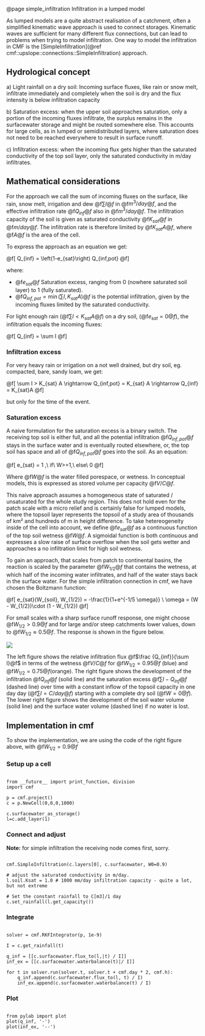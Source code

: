 @page simple_infiltration Infiltration in a lumped model

As lumped models are a quite abstract realisation of a catchment, often
a simplified kinematic wave approach is used to connect storages.
Kinematic waves are sufficient for many different flux connections, but
can lead to problems when trying to model infiltration. One way to model
the infiltration in CMF is the [SimpleInfiltration](@ref cmf::upslope::connections::SimpleInfiltration)
approach.

## Hydrological concept

a) Light rainfall on a dry soil: Incoming surface fluxes, like rain or
snow melt, infiltrate immediately and completely when the soil is dry
and the flux intensity is below infiltration capacity

b) Saturation excess: when the upper soil approaches saturation, only a
portion of the incoming fluxes infiltrate, the surplus remains in the
surfacewater storage and might be routed somewhere else. This accounts
for large cells, as in lumped or semidistributed layers, where
saturation does not need to be reached everywhere to result in surface
runoff.

c) Infiltration excess: when the incoming flux gets higher than the
saturated conductivity of the top soil layer, only the saturated
conductivity in m/day infiltrates.

## Mathematical considerations

For the approach we call the sum of incoming fluxes on the surface, like
rain, snow melt, irrigation and dew @f$\sum I@f$ in @f$m^3/day@f$,
and the effective infiltration rate @f$Q_{inf}@f$ also in
@f$m^3/day@f$. The infiltration capacity of the soil is given as
saturated conductivity @f$K_{sat}@f$ in @f$m/day@f$. The
infiltration rate is therefore limited by @f$K_{sat} A@f$, where
@f$A@f$ is the area of the cell.

To express the approach as an equation we get:


@f[
Q_{inf} = \left(1-e_{sat}\right)  Q_{inf,pot}
@f]

where:

- @f$e_{sat}@f$ Saturation excess, ranging from 0 (nowhere saturated
  soil layer) to 1 (fully saturated). 
- @f$Q_{inf,pot}= \min(\sum I, K_{sat} A)@f$ is the potential infiltration, 
  given by the incoming fluxes limited by the saturated conductivity.

For light enough rain (@f$\sum I < K_{sat} A@f$) on a dry soil,
(@f$e_{sat}=0@f$), the infiltration equals the incoming fluxes:


@f[
Q_{inf} = \sum I
@f]

### Infiltration excess

For very heavy rain or irrigation on a not well drained, but dry soil,
eg. compacted, bare, sandy loam, we get:


@f[
\sum I > K_{sat} A \rightarrow Q_{inf,pot} = K_{sat} A \rightarrow Q_{inf} = K_{sat}A
@f]

but only for the time of the event.

### Saturation excess

A naive formulation for the saturation excess is a binary switch. The
receiving top soil is either full, and all the potential infiltration
@f$Q_{inf,pot}@f$ stays in the surface water and is eventually routed
elsewhere, or, the top soil has space and all of @f$Q_{inf,pot}@f$
goes into the soil. As an equation:


@f[
e_{sat} = 1 ,\ if\ W>=1,\ else\ 0
@f]

Where @f$W@f$ is the water filled porespace, or wetness. In conceptual
models, this is expressed as stored volume per capacity @f$V/C@f$.

This naive approach assumes a homogeneous state of saturated /
unsaturated for the whole study region. This does not hold even for the
patch scale with a micro relief and is certainly false for lumped
models, where the topsoil layer represents the topsoil of a study area
of thousands of km² and hundreds of m in height difference. To take
hetereogeneity inside of the cell into account, we define
@f$e_{sat}@f$ as a continuous function of the top soil wetness
@f$W@f$. A sigmoidal function is both continuous and expresses a slow
raise of surface overflow when the soil gets wetter and approaches a no
infiltration limit for high soil wetness.

To gain an approach, that scales from patch to continental basins, the
reaction is scaled by the parameter @f$W_{1/2}@f$ that contains the
wetness, at which half of the incoming water infiltrates, and half of
the water stays back in the surface water. For the simple infiltration
connection in cmf, we have chosen the Boltzmann function:


@f[
e_{sat}(W_{soil}, W_{1/2}) = -\frac{1}{1+e^{-1/5 \omega}} \\ \omega = (W - W_{1/2})\cdot (1 - W_{1/2})
@f]

For small scales with a sharp surface runoff response, one might choose
@f$W_{1/2} > 0.9@f$ and for large and/or steep catchments lower
values, down to @f$W_{1/2}\approx 0.5@f$. The response is shown in the
figure below.

![](CmfTutSimpleInfiltration.png)

The left figure shows the relative infiltration flux @f$\frac
{Q_{inf}}{\sum I}@f$ in terms of the wetness @f$V/C@f$ for
@f$W_{1/2}=0.95@f$ (blue) and @f$W_{1/2}=0.75@f$(orange). The right
figure shows the development of the infiltration @f$Q_{inf}@f$ (solid
line) and the saturation excess @f$\sum I - Q_{inf}@f$ (dashed line)
over time with a constant inflow of the topsoil capacity in one day day
(@f$\sum I = C/day @f$) starting with a complete dry soil
(@f$W=0@f$). The lower right figure shows the development of the soil
water volume (solid line) and the surface water volume (dashed line) if
no water is lost.

## Implementation in cmf

To show the implementation, we are using the code of the right figure
above, with @f$W_{1/2}=0.9@f$

### Setup up a cell

~~~~~~~~~~{.py}

from __future__ import print_function, division
import cmf

p = cmf.project()
c = p.NewCell(0,0,0,1000)

c.surfacewater_as_storage()
l=c.add_layer(1)
~~~~~~~~~~


### Connect and adjust

**Note:** for simple infiltration the receiving node comes first, sorry.

~~~~~~~~~~{.py}

cmf.SimpleInfiltration(c.layers[0], c.surfacewater, W0=0.9)

# adjust the saturated conductivity in m/day.
l.soil.Ksat = 1.0 # 1000 mm/day infiltration capacity - quite a lot, but not extreme

# Set the constant rainfall to C[m3]/1 day
c.set_rainfall(l.get_capacity())
~~~~~~~~~~


### Integrate

~~~~~~~~~~{.py}

solver = cmf.RKFIntegrator(p, 1e-9)

I = c.get_rainfall(t)

q_inf = [[c.surfacewater.flux_to(l,|t) / I]]
inf_ex = [[c.surfacewater.waterbalance(t)|/ I]]

for t in solver.run(solver.t, solver.t + cmf.day * 2, cmf.h):
    q_inf.append(c.surfacewater.flux_to(l, t) / I)
    inf_ex.append(c.surfacewater.waterbalance(t) / I)
~~~~~~~~~~


### Plot

~~~~~~~~~~{.py}

from pylab import plot
plot(q_inf, '-')
plot(inf_ex, '--')
~~~~~~~~~~



